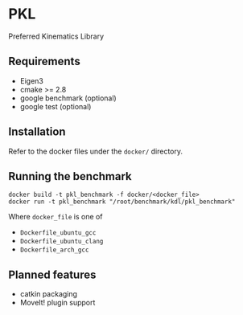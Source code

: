 # PKL
Preferred Kinematics Library

## Requirements

- Eigen3
- cmake >= 2.8
- google benchmark (optional)
- google test (optional)

## Installation

Refer to the docker files under the `docker/` directory.

## Running the benchmark

```
docker build -t pkl_benchmark -f docker/<docker_file>
docker run -t pkl_benchmark "/root/benchmark/kdl/pkl_benchmark"
```

Where `docker_file` is one of

- `Dockerfile_ubuntu_gcc`
- `Dockerfile_ubuntu_clang`
- `Dockerfile_arch_gcc`

## Planned features

- catkin packaging
- MoveIt! plugin support
